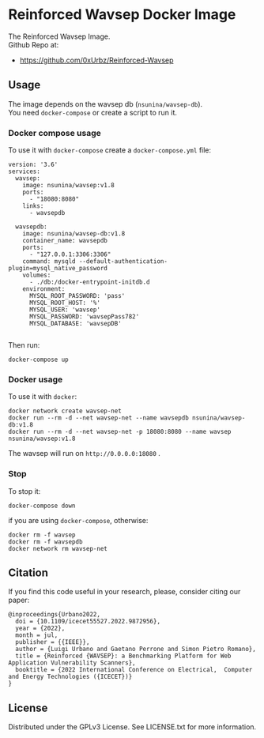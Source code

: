 # Reinforced Wavsep Docker Image

The Reinforced Wavsep Image.  
Github Repo at: 
* https://github.com/0xUrbz/Reinforced-Wavsep

## Usage    
The image depends on the wavsep db (`nsunina/wavsep-db`).  
You need `docker-compose` or create a script to run it. 

### Docker compose usage


To use it with `docker-compose` create a `docker-compose.yml` file:  

```    
version: '3.6'
services:
  wavsep:
    image: nsunina/wavsep:v1.8
    ports:
      - "18080:8080"
    links:
      - wavsepdb

  wavsepdb:
    image: nsunina/wavsep-db:v1.8
    container_name: wavsepdb
    ports:
      - "127.0.0.1:3306:3306"
    command: mysqld --default-authentication-plugin=mysql_native_password
    volumes:
      - ./db:/docker-entrypoint-initdb.d
    environment:
      MYSQL_ROOT_PASSWORD: 'pass'
      MYSQL_ROOT_HOST: '%'
      MYSQL_USER: 'wavsep'
      MYSQL_PASSWORD: 'wavsepPass782'
      MYSQL_DATABASE: 'wavsepDB'


```  
Then run: 
``` 
docker-compose up   
```   
### Docker usage

To use it with `docker`:   
```  
docker network create wavsep-net
docker run --rm -d --net wavsep-net --name wavsepdb nsunina/wavsep-db:v1.8 
docker run --rm -d --net wavsep-net -p 18080:8080 --name wavsep nsunina/wavsep:v1.8
```   


The wavsep will run on `http://0.0.0.0:18080` .     

### Stop

To stop it:  
``` 
docker-compose down    
```
if you are using `docker-compose`, otherwise:   
```   
docker rm -f wavsep
docker rm -f wavsepdb
docker network rm wavsep-net
```



## Citation
If you find this code useful in your research, please, consider citing our paper:   
``` 
@inproceedings{Urbano2022,
  doi = {10.1109/icecet55527.2022.9872956},
  year = {2022},
  month = jul,
  publisher = {{IEEE}},
  author = {Luigi Urbano and Gaetano Perrone and Simon Pietro Romano},
  title = {Reinforced {WAVSEP}: a Benchmarking Platform for Web Application Vulnerability Scanners},
  booktitle = {2022 International Conference on Electrical,  Computer and Energy Technologies ({ICECET})}
}
```

## License  
Distributed under the GPLv3 License. See LICENSE.txt for more information.



